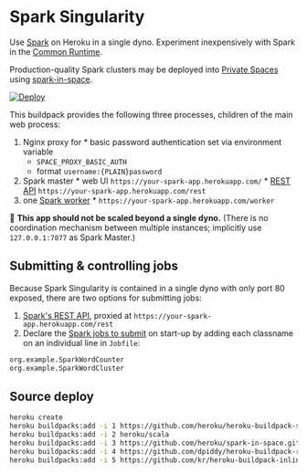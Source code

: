 Spark Singularity
=================

Use [Spark](https://spark.apache.org) on Heroku in a single dyno. Experiment inexpensively with Spark in the [Common Runtime](https://devcenter.heroku.com/articles/dyno-runtime#common-runtime).

Production-quality Spark clusters may be deployed into [Private Spaces](https://devcenter.heroku.com/articles/dyno-runtime#private-spaces-runtime) using [spark-in-space](https://github.com/heroku/spark-in-space).

[![Deploy](https://www.herokucdn.com/deploy/button.svg)](https://heroku.com/deploy?template=https://github.com/heroku/spark-singularity)

This buildpack provides the following three processes, children of the main web process:
  1. Nginx proxy for
    * basic password authentication set via environment variable
      * `SPACE_PROXY_BASIC_AUTH`
      * format `username:{PLAIN}password`
  2. Spark master
    * web UI `https://your-spark-app.herokuapp.com/`
    * [REST API](http://arturmkrtchyan.com/apache-spark-hidden-rest-api) `https://your-spark-app.herokuapp.com/rest`
  3. one [Spark worker](https://spark.apache.org/docs/latest/monitoring.html)
    * `https://your-spark-app.herokuapp.com/worker`

🚨 **This app should not be scaled beyond a single dyno.** (There is no coordination mechanism between multiple instances; implicitly use `127.0.0.1:7077` as Spark Master.)


Submitting & controlling jobs
------------------------------

Because Spark Singularity is contained in a single dyno with only port 80 exposed, there are two options for submitting jobs:

1. [Spark's REST API](http://arturmkrtchyan.com/apache-spark-hidden-rest-api), proxied at `https://your-spark-app.herokuapp.com/rest`
2. Declare the [Spark jobs to submit](http://spark.apache.org/docs/latest/submitting-applications.html) on start-up by adding each classname on an individual line in `Jobfile`:

  ```bash
  org.example.SparkWordCounter
  org.example.SparkWordCluster
  ```

Source deploy
-------------

```bash
heroku create
heroku buildpacks:add -i 1 https://github.com/heroku/heroku-buildpack-space-proxy.git
heroku buildpacks:add -i 2 heroku/scala
heroku buildpacks:add -i 3 https://github.com/heroku/spark-in-space.git
heroku buildpacks:add -i 4 https://github.com/dpiddy/heroku-buildpack-runit.git
heroku buildpacks:add -i 5 https://github.com/kr/heroku-buildpack-inline.git
```
